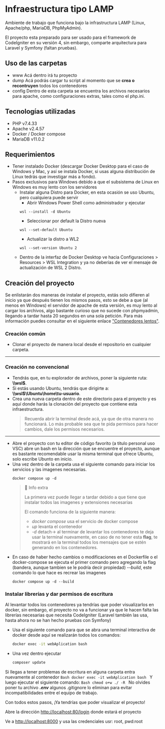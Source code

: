 # Infraestructura tipo LAMP

Ambiente de trabajo que funciona bajo la infrastructura LAMP (Linux, Apache/php, MariaDB, PhpMyAdmin).

El proyecto esta preparado para ser usado para el framework de CodeIgniter en su versión 4, sin embargo, comparte arquitectura para Laravel y Symfony (faltan pruebas).

## Uso de las carpetas
- www
  Acá dentro irá tu proyecto
- dump
  Acá podrás cargar tu script al momento que se **crea o recontruyen** todos los contenedores
- config
  Dentro de esta carpeta se encuentra los archivos necesarios para apache, como configuraciones extras, tales como el php.ini.
## Tecnologías utilizadas
- PHP v7.4.33
- Apache v2.4.57
- Docker / Docker compose
- MariaDB v11.0.2

## Requerimientos
- Tener instalado Docker (descargar Docker Desktop para el caso de Windows y Mac, y así se instala Docker, si usas alguna distribución de Linux tedrás que investigar más a fondo).
- Pasos exclusivos para Windows debido a que el subsistema de Linux en Windows es muy lento con los servidores
  - Instalar alguna Distro para Docker, en esta ocasión se uso Ubuntu, pero cualquiera puede servir
    - Abrir Windows Power Shell como administrador y ejecutar
    ```Power shell
    wsl --install -d Ubuntu
    ```
    - Seleccionar por default la Distro nueva
    ```Power shell
    wsl --set-default Ubuntu
    ```
    - Actualizar la distro a WL2
    ```Power shell
    wsl --set-version Ubuntu 2
    ```
  - Dentro de la interfaz de Docker Desktop ve hacia Configuraciones > Resources > WSL Integration y ya no deberías de ver el mensaje de actualización de WSL 2 Distro.

## Creación del proyecto
Se enlistarán dos maneras de instalar el proyecto, estás solo difieren al inicio ya que después tienen los mismos pasos, esto se debe a que (al menos en Windows) el servidor de apache de esta versión, es muy lento al cargar los archivos, algo bastante curioso que no sucede con phpmyadmin, llegando a tardar hasta 20 segundos en una sola petición.
Para más información puedes consultar en el siguiente enlace ["Contenedores lentos"](https://github.com/irradev/docker-windows-helps/blob/main/contenedores-muy-lentos.md).
### Creación común
- Clonar el proyecto de manera local desde el repositorio en cualquier carpeta.
---
### Creación no convencional
- Tendrás que, en tu explorador de archivos, poner la siguiente ruta: **\\\wsl$**.
- Si estás usando Ubuntu, tendrás que dirigirte a: **\\\wsl$\Ubuntu\home\tu-usuario**.
- Crea una nueva carpeta dentro de este directorio para el proyecto y es aquí donde harás la clonación del proyecto que contiene esta infraestructura.
  > Recuerda abrir la terminal desde acá, ya que de otra manera no funcionará. Lo más probable sea que te pida permisos para hacer cambios, dale los permisos necesarios.
---
- Abre el proyecto con tu editor de código favorito (a titulo personal uso VSC) abre un bash en la dirección que se encuentre el proyecto, aunque es bastante recomendable usar la misma terminal que ofrece Ubuntu, solo escribe Ubunto en inicio.
- Una vez dentro de la carpeta usa el siguiente comando para iniciar los servicios y las imagenes necesarias.
  ```Docker
  docker compose up -d
  ```
    > 📘 Info extra
    > 
    > La primera vez puede llegar a tardar debido a que tiene que instalar todos las imagenes y extensiones necesarias
    >
    > El comando funciona de la siguiente manera: 
    > - *docker compose* usa el servicio de docker compose
    > - *up* levanta el contenedor
    > - *-d* detach-> al terminar de levantar los contenedores te deja usar la terminal nuevamente, en caso de no tener esta **flag**, te mostrará en la terminal todos los mensajes que se estén generando en los contenedores.
- En caso de haber hecho cambios o modificaciones en el Dockerfile o el docker-compose se ejecuta el primer comando pero agregando la flag (bandera, aunque tambien se le podría decir propiedad) *--build*, este comando lo que hace es recrear las imagenes
  ```Docker
  docker compose up -d --build
  ```
### Instalar librerías y dar permisos de escritura
Al levantar todos los contenedores ya tendrías que poder visualizarlos en docker, sin embargo, el proyecto no va a funcionar ya que le hacen falta las librerías necesarias que necesita CodeIgniter (Laravel también las usa, hasta ahora no se han hecho pruebas con Symfony)

  - Usa el siguiente comando para que se abra una terminal interactiva de docker desde aquí se realizarán todos los comandos: 
    ```Bash
    docker exec -it webAplication bash
    ```
  - Una vez dentro ejecutar
    ```Bash
    composer update
    ```  
  Si llegas a tener problemas de escritura en alguna carpeta entra nuevamente al contenedor
    ```Bash
    docker exec -it webAplication bash
    ```
  Y luego ejecutar el siguiente comando:
    ```Bash
    chmod o+w ./ -R
    ```
No olvides poner tu archivo ***.env*** algunos .gitignore lo eliminan para evitar incompatibilidades entre el equipo de trabajo.

Con todos estos pasos, ¡Ya tendrías que poder visualizar el proyecto!

Abre la dirección [http://localhost:80/login](http://localhost:80/login) donde estará el proyecto

Ve a [http://localhost:8000](http://localhost:8000) y usa las credenciales usr: root, pwd:root